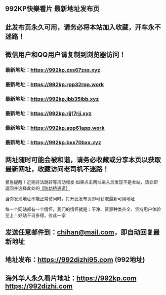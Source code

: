 ## **992KP快樂看片 最新地址发布页**
## 此发布页永久可用，请务必将本站加入收藏，开车永不迷路！
## 微信用户和QQ用户请复制到浏览器访问！
### 最新地址：https://992kp.zss67zss.xyz

### 最新地址：https://992kp.rpp32rpp.work

### 最新地址：https://992kp.jbb35jbb.xyz

### 最新地址：https://992kp.rjj17rjj.xyz

### 最新地址：https://992kp.app61app.work

### 最新地址：https://992kp.bxx70bxx.xyz


## 网址随时可能会被和谐，请务必收藏或分享本页以获取最新网址，收藏访问老司机不迷路！

紧急提醒！近期非法跳转等活动频发
如果点击网址进入后发现不是本站，请立即返回并选择此处的[【防劫持通道】](https://23.224.130.222:7583)

当你发现地址不能正常访问时，打开此发布页即可获取最新可用地址

每一个网站都有一个情怀，我们的情怀就是：干净、资源种类齐全、坚持用户体验至上！好站不可多得，仅此一家

## 发送任意邮件到：chihan@mail.com，即自动回复最新地址
## 地址发布：https://992dizhi95.com  (992地址)
## 海外华人永久看片地址：https://992kp.com  https://992dizhi.com
